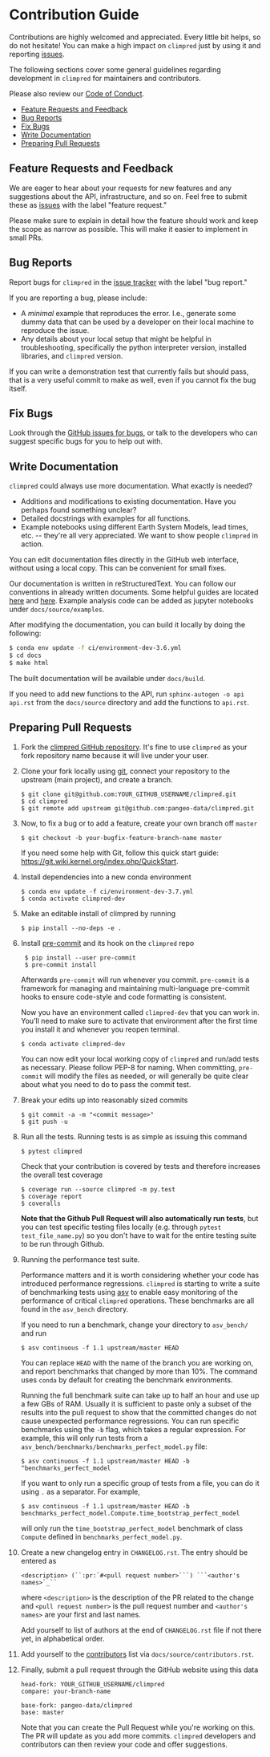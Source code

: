 # Contribution Guide

Contributions are highly welcomed and appreciated. Every little bit helps,
so do not hesitate! You can make a high impact on `climpred` just by using it and
reporting [issues](https://github.com/pangeo-data/climpred/issues).

The following sections cover some general guidelines
regarding development in `climpred` for maintainers and contributors.

Please also review our [Code of Conduct](code_of_conduct.html).

* [Feature Requests and Feedback](#Feature-Requests-and-Feedback)
* [Bug Reports](#Bug-Reports)
* [Fix Bugs](#Fix-Bugs)
* [Write Documentation](#Write-Documentation)
* [Preparing Pull Requests](#Preparing-Pull-Requests)

## Feature Requests and Feedback

We are eager to hear about your requests for new features and any suggestions about the
API, infrastructure, and so on. Feel free to submit these as
[issues](https://github.com/pangeo-data/climpred/issues/new?assignees=&labels=feature+request&template=feature_request.md) with the label "feature request."

Please make sure to explain in detail how the feature should work and keep the scope as
narrow as possible. This will make it easier to implement in small PRs.

## Bug Reports

Report bugs for `climpred` in the [issue tracker](https://github.com/pangeo-data/climpred/issues/new?assignees=&labels=bug&template=bug_report.md)
with the label "bug report."

If you are reporting a bug, please include:

* A _minimal_ example that reproduces the error. I.e., generate some dummy data that can be used by a developer on their local machine to reproduce the issue.
* Any details about your local setup that might be helpful in troubleshooting,
  specifically the python interpreter version, installed libraries, and `climpred`
  version.

If you can write a demonstration test that currently fails but should pass,
that is a very useful commit to make as well, even if you cannot fix the bug itself.

## Fix Bugs

Look through the [GitHub issues for bugs](https://github.com/pangeo-data/climpred/labels/bug),
or talk to the developers who can suggest specific bugs for you to help out with.

## Write Documentation

`climpred` could always use more documentation.  What exactly is needed?

* Additions and modifications to existing documentation. Have you perhaps found something unclear?
* Detailed docstrings with examples for all functions.
* Example notebooks using different Earth System Models, lead times, etc. -- they're all very
  appreciated. We want to show people `climpred` in action.

You can edit documentation files directly in the GitHub web interface,
without using a local copy.  This can be convenient for small fixes.

Our documentation is written in reStructuredText. You can follow our conventions in already written
documents. Some helpful guides are located
[here](http://docutils.sourceforge.net/docs/user/rst/quickref.html) and
[here](https://github.com/ralsina/rst-cheatsheet/blob/master/rst-cheatsheet.rst). Example analysis
code can be added as jupyter notebooks under `docs/source/examples`.

After modifying the documentation, you can build it locally by doing the following:

```bash
$ conda env update -f ci/environment-dev-3.6.yml
$ cd docs
$ make html
```

The built documentation will be available under `docs/build`.

If you need to add new functions to the API, run `sphinx-autogen -o api api.rst` from the
`docs/source` directory and add the functions to `api.rst`.

## Preparing Pull Requests

1. Fork the [climpred GitHub repository](https://github.com/pangeo-data/climpred).  It's fine to use `climpred` as your fork repository name because it will live under your user.

2. Clone your fork locally using [git](https://git-scm.com/), connect your repository to the upstream (main project), and create a branch.

    ```shell
    $ git clone git@github.com:YOUR_GITHUB_USERNAME/climpred.git
    $ cd climpred
    $ git remote add upstream git@github.com:pangeo-data/climpred.git
    ```

3. Now, to fix a bug or to add a feature, create your own branch off `master`

    ```shell
    $ git checkout -b your-bugfix-feature-branch-name master
    ```

    If you need some help with Git, follow this quick start guide: https://git.wiki.kernel.org/index.php/QuickStart.

4. Install dependencies into a new conda environment

    ```shell
    $ conda env update -f ci/environment-dev-3.7.yml
    $ conda activate climpred-dev
    ```

5. Make an editable install of climpred by running

    ```shell
    $ pip install --no-deps -e .
    ```

6. Install [pre-commit](https://pre-commit.com) and its hook on the `climpred` repo

    ```shell
     $ pip install --user pre-commit
     $ pre-commit install
    ```

    Afterwards `pre-commit` will run whenever you commit. `pre-commit` is a framework for managing and maintaining multi-language pre-commit hooks to ensure code-style and code formatting is consistent.

    Now you have an environment called `climpred-dev` that you can work in. You’ll need to make sure to activate that environment after the first time you install it and whenever you reopen terminal.

    ```shell
    $ conda activate climpred-dev
    ```

    You can now edit your local working copy of `climpred` and run/add tests as necessary. Please follow PEP-8 for naming. When committing, `pre-commit` will modify the files as needed, or will generally be quite clear about what you need to do to pass the commit test.

7. Break your edits up into reasonably sized commits

    ```shell
    $ git commit -a -m "<commit message>"
    $ git push -u
    ```

8. Run all the tests. Running tests is as simple as issuing this command

    ```shell
    $ pytest climpred
    ```

    Check that your contribution is covered by tests and therefore increases the overall test coverage

    ```shell
    $ coverage run --source climpred -m py.test
    $ coverage report
    $ coveralls
    ```

    **Note that the Github Pull Request will also automatically run tests**, but you can test specific testing files locally (e.g. through `pytest test_file_name.py`) so you don't have to wait for the entire testing suite to be run through Github.

9. Running the performance test suite.

    Performance matters and it is worth considering whether your code has introduced performance regressions. `climpred` is starting to write a suite of benchmarking tests using [asv](https://asv.readthedocs.io/en/stable/) to enable easy monitoring of the performance of critical `climpred` operations. These benchmarks are all found in the `asv_bench` directory.

    If you need to run a benchmark, change your directory to `asv_bench/` and run

    ```shell
    $ asv continuous -f 1.1 upstream/master HEAD
    ```

    You can replace `HEAD` with the name of the branch you are working on, and report benchmarks that changed by more than 10%. The command uses `conda` by default for creating the benchmark environments.

    Running the full benchmark suite can take up to half an hour and use up a few GBs of RAM. Usually it is sufficient to paste only a subset of the results into the pull request to show that the committed changes do not cause unexpected performance regressions.  You can run specific benchmarks using the `-b` flag, which takes a regular expression.  For example, this will only run tests from a `asv_bench/benchmarks/benchmarks_perfect_model.py` file:

    ```shell
    $ asv continuous -f 1.1 upstream/master HEAD -b ^benchmarks_perfect_model
    ```

    If you want to only run a specific group of tests from a file, you can do it using `.` as a separator. For example,

    ```shell
    $ asv continuous -f 1.1 upstream/master HEAD -b benchmarks_perfect_model.Compute.time_bootstrap_perfect_model
    ```

    will only run the `time_bootstrap_perfect_model` benchmark of class `Compute` defined in `benchmarks_perfect_model.py`.

10. Create a new changelog entry in `CHANGELOG.rst`. The entry should be entered as

    ```shell
    <description> (``:pr:`#<pull request number>```) ```<author's names>`_``
    ```

    where `<description>` is the description of the PR related to the change and `<pull request number>` is the pull request number and `<author's names>` are your first and last names.

    Add yourself to list of authors at the end of `CHANGELOG.rst` file if not there yet, in alphabetical order.

11. Add yourself to the [contributors](contributors.html) list via `docs/source/contributors.rst`.

12. Finally, submit a pull request through the GitHub website using this data

    ```shell
    head-fork: YOUR_GITHUB_USERNAME/climpred
    compare: your-branch-name

    base-fork: pangeo-data/climpred
    base: master
    ```

    Note that you can create the Pull Request while you're working on this. The PR will update as you add more commits. `climpred` developers and contributors can then review your code and offer suggestions.
